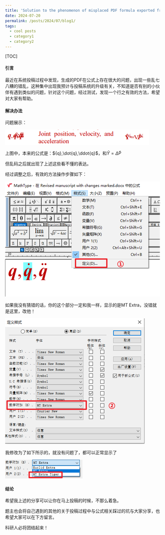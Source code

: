 ```yaml
---
title: 'Solution to the phenomenon of misplaced PDF formula exported from Elsevier's manuscript submission system'
date: 2024-07-20
permalink: /posts/2024/07/blog1/
tags:
  - cool posts
  - category1
  - category2
---
```




[TOC]

#### 引言

最近在系统投稿过程中发现，生成的PDF在公式上存在很大的问题，出现一些乱七八糟的错乱，这种集中出现我预计与投稿系统的升级有关，不知道是否有别的小伙伴有遇到类似的问题，针对这个问题，经过测试，发现一个行之有效的方法，希望对大家有帮助。

#### 解决办法

问题展示：

![image-20240512123552552-1715488561228-1](./.assets/image-20240512123552552-1715488561228-1.png)



上图中，本来的公式是：${q},\dot{q},\ddot{q}$，和$\widetilde{Y}=\Delta\widetilde{P}$

但乱码之后就出现了上述这些看不懂的表达。

经过调整之后，有效的方法操作步骤如下：

![image](./.assets/image-20240512124148492-1715488910364-3.png)

如果我没有猜错的话，你的这个部分一定和我一样，显示的是MT Extra，没错就是这里，改他！

![image-20240512124240576](./.assets/image-20240512124240576-1715488961936-5-1738379251440-6.png)

我修改为了如下所示的，就没有问题了，都可以正常显示了

![image-20240512124401496](./.assets/image-20240512124401496-1715489044040-7.png)



#### 结论

希望我上述的分享可以让你在马上投稿的时候，不那么着急。

题主也会将自己遇到的其他的关于投稿过程中与公式相关踩过的坑与大家分享，也希望大家可以在下方留言。

科研人必将团结起来！
